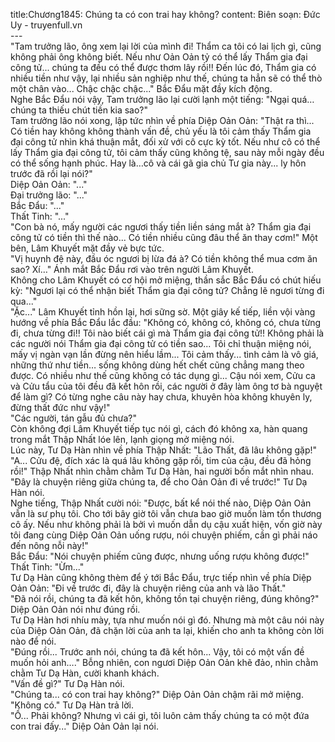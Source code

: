 title:Chương1845: Chúng ta có con trai hay không?
content:
Biên soạn: Đức Uy - truyenfull.vn<br>---<br>"Tam trưởng lão, ông xem lại lời của mình đi! Thẩm ca tôi có lai lịch gì, cũng không phải ông không biết. Nếu như Oản Oản tỷ có thể lấy Thẩm gia đại công tử... chúng ta đều có thể được thơm lây rồi!! Đến lúc đó, Thẩm gia có nhiều tiền như vậy, lại nhiều sản nghiệp như thế, chúng ta hẳn sẽ có thể thò một chân vào... Chậc chậc chậc..." Bắc Đẩu mặt đầy kích động.<br>Nghe Bắc Đẩu nói vậy, Tam trưởng lão lại cười lạnh một tiếng: "Ngại quá…chúng ta thiếu chút tiền kia sao?"<br>Tam trưởng lão nói xong, lập tức nhìn về phía Diệp Oản Oản: "Thật ra thì... Có tiền hay không không thành vấn đề, chủ yếu là tôi cảm thấy Thẩm gia đại công tử nhìn khá thuận mắt, đối xử với cô cực kỳ tốt. Nếu như cô có thể lấy Thẩm gia đại công tử, tôi cảm thấy cũng không tệ, sau này mỗi ngày đều có thể sống hạnh phúc. Hay là…cô và cái gã gia chủ Tư gia này... ly hôn trước đã rồi lại nói?"<br>Diệp Oản Oản: "..."<br>Đại trưởng lão: "..."<br>Bắc Đẩu: "..."<br>Thất Tinh: "..."<br>"Con bà nó, mấy người các ngươi thấy tiền liền sáng mắt à? Thẩm gia đại công tử có tiền thì thế nào... Có tiền nhiều cũng đâu thể ăn thay cơm!" Một bên, Lâm Khuyết mặt đầy vẻ bực tức.<br>"Vị huynh đệ này, đầu óc ngươi bị lừa đá à? Có tiền không thể mua cơm ăn sao? Xí…" Ánh mắt Bắc Đẩu rơi vào trên người Lâm Khuyết.<br>Không cho Lâm Khuyết có cơ hội mở miệng, thần sắc Bắc Đẩu có chút hiếu kỳ: "Ngươi lại có thể nhận biết Thẩm gia đại công tử? Chẳng lẽ ngươi từng đi qua..."<br>"Ặc..." Lâm Khuyết tỉnh hồn lại, hơi sững sờ. Một giây kế tiếp, liền vội vàng hướng về phía Bắc Đẩu lắc đầu: "Không có, không có, không có, chưa từng đi, chưa từng đi!! Tôi nào biết cái gì mà Thẩm gia đại công tử!! Không phải là các người nói Thẩm gia đại công tử có tiền sao... Tôi chỉ thuận miệng nói, mấy vị ngàn vạn lần đừng nên hiểu lầm... Tôi cảm thấy... tình cảm là vô giá, những thứ như tiền… sống không dùng hết chết cũng chẳng mang theo được. Có nhiều như thế cũng không có tác dụng gì... Cậu nói xem, Cửu ca và Cửu tẩu của tôi đều đã kết hôn rồi, các người ở đây làm ông tơ bà nguyệt để làm gì? Có từng nghe câu này hay chưa, khuyên hòa không khuyên ly, đừng thất đức như vậy!"<br>"Các người, tán gẫu đủ chưa?"<br>Còn không đợi Lâm Khuyết tiếp tục nói gì, cách đó không xa, hàn quang trong mắt Thập Nhất lóe lên, lạnh giọng mở miệng nói.<br>Lúc này, Tư Dạ Hàn nhìn về phía Thập Nhất: "Lão Thất, đã lâu không gặp!"<br>"A... Cửu đệ, đích xác là quá lâu không gặp rồi, tim của cậu, đều đã hỏng rồi!" Thập Nhất nhìn chằm chằm Tư Dạ Hàn, hai người bốn mắt nhìn nhau.<br>"Đây là chuyện riêng giữa chúng ta, để cho Oản Oản đi về trước!" Tư Dạ Hàn nói.<br>Nghe tiếng, Thập Nhất cười nói: "Được, bất kể nói thế nào, Diệp Oản Oản vẫn là sư phụ tôi. Cho tới bây giờ tôi vẫn chưa bao giờ muốn làm tổn thương cô ấy. Nếu như không phải là bởi vì muốn dẫn dụ cậu xuất hiện, vốn giờ này tôi đang cùng Diệp Oản Oản uống rượu, nói chuyện phiếm, cần gì phải náo đến nông nỗi này!"<br>Bắc Đẩu: "Nói chuyện phiếm cũng được, nhưng uống rượu không được!"<br>Thất Tinh: "Ừm..."<br>Tư Dạ Hàn cũng không thèm để ý tới Bắc Đẩu, trực tiếp nhìn về phía Diệp Oản Oản: "Đi về trước đi, đây là chuyện riêng của anh và lão Thất."<br>"Đã nói rồi, chúng ta đã kết hôn, không tồn tại chuyện riêng, đúng không?" Diệp Oản Oản nói như đúng rồi.<br>Tư Dạ Hàn hơi nhíu mày, tựa như muốn nói gì đó. Nhưng mà một câu nói này của Diệp Oản Oản, đã chặn lời của anh ta lại, khiến cho anh ta không còn lời nào để nói.<br>"Đúng rồi... Trước anh nói, chúng ta đã kết hôn... Vậy, tôi có một vấn đề muốn hỏi anh…." Bỗng nhiên, con ngươi Diệp Oản Oản khẽ đảo, nhìn chằm chằm Tư Dạ Hàn, cười khanh khách.<br>"Vấn đề gì?" Tư Dạ Hàn nói.<br>"Chúng ta... có con trai hay không?" Diệp Oản Oản chậm rãi mở miệng.<br>"Không có." Tư Dạ Hàn trả lời.<br>"Ồ... Phải không? Nhưng vì cái gì, tôi luôn cảm thấy chúng ta có một đứa con trai đấy..." Diệp Oản Oản lại nói.
